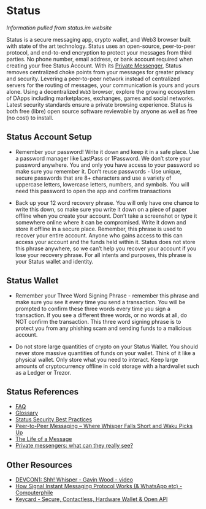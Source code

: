 # Status

*Information pulled from status.im website*

Status is a secure messaging app, crypto wallet, and Web3 browser built with state of the art technology. Status uses an open-source, peer-to-peer protocol, and end-to-end encryption to protect your messages from third parties. No phone number, email address, or bank account required when creating your free Status Account. With its [Private Messenger](https://status.im/private-messenger/), Status removes centralized choke points from your messages for greater privacy and security. Levering a peer-to-peer network instead of centralized servers for the routing of messages, your communication is yours and yours alone. Using a decentralized `Web3` browser, explore the growing ecosystem of DApps including marketplaces, exchanges, games and social networks. Latest security standards ensure a private browsing experience. Status is both free (libre) open source software reviewable by anyone as well as free (no cost) to install.

## Status Account Setup

* Remember your password! Write it down and keep it in a safe place. Use a password manager like LastPass or 1Password. We don’t store your password anywhere. You and only you have access to your password so make sure you remember it. Don’t reuse passwords - Use unique, secure passwords that are 8+ characters and use a variety of uppercase letters, lowercase letters, numbers, and symbols. You will need this password to open the app and confirm transactions

* Back up your 12 word recovery phrase. You will only have one chance to write this down, so make sure you write it down on a piece of paper offline when you create your account. Don’t take a screenshot or type it somewhere online where it can be compromised. Write it down and store it offline in a secure place. Remember, this phrase is used to recover your entire account. Anyone who gains access to this can access your account and the funds held within it. Status does not store this phrase anywhere, so we can’t help you recover your account if you lose your recovery phrase. For all intents and purposes, this phrase is your Status wallet and identity.

## Status Wallet

* Remember your Three Word Signing Phrase - remember this phrase and make sure you see it every time you send a transaction. You will be prompted to confirm these three words every time you sign a transaction. If you see a different three words, or no words at all, do NOT confirm the transaction. This three word signing phrase is to protect you from any phishing scam and sending funds to a malicious account.

* Do not store large quantities of crypto on your Status Wallet. You should never store massive quantities of funds on your wallet. Think of it like a physical wallet. Only store what you need to interact. Keep large amounts of cryptocurrency offline in cold storage with a hardwallet such as a Ledger or Trezor.

## Status References

* [FAQ](https://status.im/faq/)
* [Glossary](https://notes.status.im/s/HkbYNN8veN)
* [Status Security Best Practices](https://status.im/user_guides/best_security_practices.html)
* [Peer-to-Peer Messaging – Where Whisper Falls Short and Waku Picks Up](https://our.status.im/peer-to-peer-messaging-where-whisper-falls-short-and-waku-picks-up/)
* [The Life of a Message](https://our.status.im/the-life-of-a-message/)
* [Private messengers: what can they really see?](https://our.status.im/private-messengers-what-can-they-really-see/)

## Other Resources

* [DEVCON1: Shh! Whisper - Gavin Wood - video](https://www.youtube.com/watch?v=U_nPoBVLPiw)
* [How Signal Instant Messaging Protocol Works (& WhatsApp etc) - Computerphile](https://www.youtube.com/watch?v=DXv1boalsDI)
* [Keycard - Secure, Contactless, Hardware Wallet & Open API](https://keycard.tech/)
